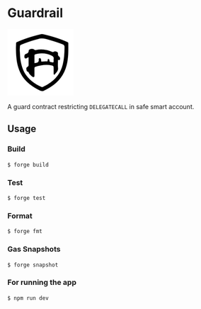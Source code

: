 # Guardrail

![Guardrail](./guardrail-app/public/guardrail.png)

A guard contract restricting `DELEGATECALL` in safe smart account.

## Usage

### Build

```shell
$ forge build
```

### Test

```shell
$ forge test
```

### Format

```shell
$ forge fmt
```

### Gas Snapshots

```shell
$ forge snapshot
```

### For running the app

```shell
$ npm run dev
```

